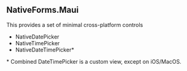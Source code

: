 ## NativeForms.Maui

This provides a set of minimal cross-platform controls

- NativeDatePicker
- NativeTimePicker
- NativeDateTimePicker\*

\* Combined DateTimePicker is a custom view, except on iOS/MacOS.
